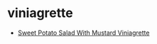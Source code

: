 # viniagrette

 * [Sweet Potato Salad With Mustard Viniagrette](../index/s/sweet-potato-salad-with-mustard-viniagrette-108180.json)

